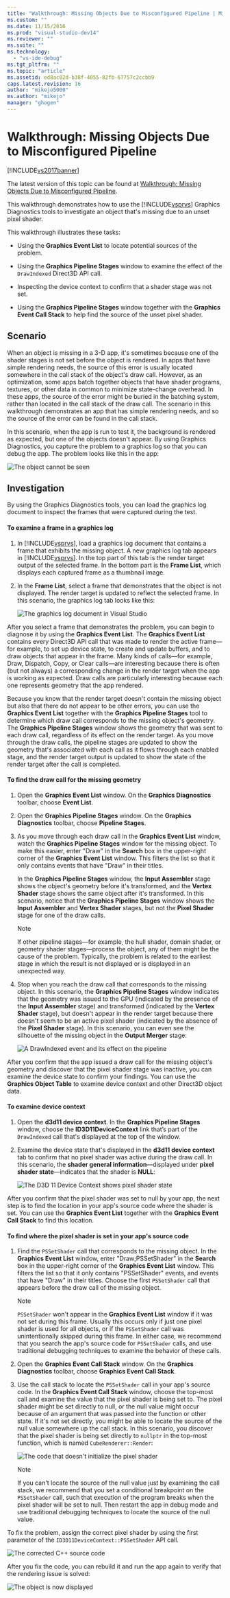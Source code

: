 ```yaml
---
title: "Walkthrough: Missing Objects Due to Misconfigured Pipeline | Microsoft Docs"
ms.custom: ""
ms.date: 11/15/2016
ms.prod: "visual-studio-dev14"
ms.reviewer: ""
ms.suite: ""
ms.technology: 
  - "vs-ide-debug"
ms.tgt_pltfrm: ""
ms.topic: "article"
ms.assetid: ed8ac02d-b38f-4055-82fb-67757c2ccbb9
caps.latest.revision: 16
author: "mikejo5000"
ms.author: "mikejo"
manager: "ghogen"
---
```

# Walkthrough: Missing Objects Due to Misconfigured Pipeline
[!INCLUDE[vs2017banner](../includes/vs2017banner.md)]

The latest version of this topic can be found at [Walkthrough: Missing Objects Due to Misconfigured Pipeline](https://docs.microsoft.com/visualstudio/debugger/graphics/walkthrough-missing-objects-due-to-misconfigured-pipeline).  
  
This walkthrough demonstrates how to use the [!INCLUDE[vsprvs](../includes/vsprvs-md.md)] Graphics Diagnostics tools to investigate an object that's missing due to an unset pixel shader.  
  
 This walkthrough illustrates these tasks:  
  
-   Using the **Graphics Event List** to locate potential sources of the problem.  
  
-   Using the **Graphics Pipeline Stages** window to examine the effect of the `DrawIndexed` Direct3D API call.  
  
-   Inspecting the device context to confirm that a shader stage was not set.  
  
-   Using the **Graphics Pipeline Stages** window together with the **Graphics Event Call Stack** to help find the source of the unset pixel shader.  
  
## Scenario  
 When an object is missing in a 3-D app, it's sometimes because one of the shader stages is not set before the object is rendered. In apps that have simple rendering needs, the source of this error is usually located somewhere in the call stack of the object's draw call. However, as an optimization, some apps batch together objects that have shader programs, textures, or other data in common to minimize state-change overhead. In these apps, the source of the error might be buried in the batching system, rather than located in the call stack of the draw call. The scenario in this walkthrough demonstrates an app that has simple rendering needs, and so the source of the error can be found in the call stack.  
  
 In this scenario, when the app is run to test it, the background is rendered as expected, but one of the objects doesn't appear. By using Graphics Diagnostics, you capture the problem to a graphics log so that you can debug the app. The problem looks like this in the app:  
  
 ![The object cannot be seen](../debugger/media/gfx-diag-demo-misconfigured-pipeline-problem.png "gfx_diag_demo_misconfigured_pipeline_problem")  
  
## Investigation  
 By using the Graphics Diagnostics tools, you can load the graphics log document to inspect the frames that were captured during the test.  
  
#### To examine a frame in a graphics log  
  
1.  In [!INCLUDE[vsprvs](../includes/vsprvs-md.md)], load a graphics log document that contains a frame that exhibits the missing object. A new graphics log tab appears in [!INCLUDE[vsprvs](../includes/vsprvs-md.md)]. In the top part of this tab is the render target output of the selected frame. In the bottom part is the **Frame List**, which displays each captured frame as a thumbnail image.  
  
2.  In the **Frame List**, select a frame that demonstrates that the object is not displayed. The render target is updated to reflect the selected frame. In this scenario, the graphics log tab looks like this:  
  
     ![The graphics log document in Visual Studio](../debugger/media/gfx-diag-demo-misconfigured-pipeline-step-1.png "gfx_diag_demo_misconfigured_pipeline_step_1")  
  
 After you select a frame that demonstrates the problem, you can begin to diagnose it by using the **Graphics Event List**. The **Graphics Event List** contains every Direct3D API call that was made to render the active frame—for example, to set up device state, to create and update buffers, and to draw objects that appear in the frame. Many kinds of calls—for example, Draw, Dispatch, Copy, or Clear calls—are interesting because there is often (but not always) a corresponding change in the render target when the app is working as expected. Draw calls are particularly interesting because each one represents geometry that the app rendered.  
  
 Because you know that the render target doesn't contain the missing object but also that there do not appear to be other errors, you can use the **Graphics Event List** together with the **Graphics Pipeline Stages** tool to determine which draw call corresponds to the missing object's geometry. The **Graphics Pipeline Stages** window shows the geometry that was sent to each draw call, regardless of its effect on the render target. As you move through the draw calls, the pipeline stages are updated to show the geometry that's associated with each call as it flows through each enabled stage, and the render target output is updated to show the state of the render target after the call is completed.  
  
#### To find the draw call for the missing geometry  
  
1.  Open the **Graphics Event List** window. On the **Graphics Diagnostics** toolbar, choose **Event List**.  
  
2.  Open the **Graphics Pipeline Stages** window. On the **Graphics Diagnostics** toolbar, choose **Pipeline Stages**.  
  
3.  As you move through each draw call in the **Graphics Event List** window, watch the **Graphics Pipeline Stages** window for the missing object. To make this easier, enter "Draw" in the **Search** box in the upper-right corner of the **Graphics Event List** window. This filters the list so that it only contains events that have "Draw" in their titles.  
  
     In the **Graphics Pipeline Stages** window, the **Input Assembler** stage shows the object's geometry before it's transformed, and the **Vertex Shader** stage shows the same object after it's transformed. In this scenario, notice that the **Graphics Pipeline Stages** window shows the **Input Assembler** and  **Vertex Shader** stages, but not the **Pixel Shader** stage for one of the draw calls.  
  
    > [!NOTE]
    >  If other pipeline stages—for example, the hull shader, domain shader, or geometry shader stages—process the object, any of them might be the cause of the problem. Typically, the problem is related to the earliest stage in which the result is not displayed or is displayed in an unexpected way.  
  
4.  Stop when you reach the draw call that corresponds to the missing object. In this scenario, the **Graphics Pipeline Stages** window indicates that the geometry was issued to the GPU (indicated by the presence of the **Input Assembler** stage) and transformed (indicated by the **Vertex Shader** stage), but doesn't appear in the render target because there doesn't seem to be an active pixel shader (indicated by the absence of the **Pixel Shader** stage). In this scenario, you can even see the silhouette of the missing object in the **Output Merger** stage:  
  
     ![A DrawIndexed event and its effect on the pipeline](../debugger/media/gfx-diag-demo-misconfigured-pipeline-step-2.png "gfx_diag_demo_misconfigured_pipeline_step_2")  
  
 After you confirm that the app issued a draw call for the missing object's geometry and discover that the pixel shader stage was inactive, you can examine the device state to confirm your findings. You can use the **Graphics Object Table** to examine device context and other Direct3D object data.  
  
#### To examine device context  
  
1.  Open the **d3d11 device context**. In the **Graphics Pipeline Stages** window, choose the **ID3D11DeviceContext** link that’s part of the `DrawIndexed` call that's displayed at the top of the window.  
  
2.  Examine the device state that's displayed in the **d3d11 device context** tab to confirm that no pixel shader was active during the draw call. In this scenario, the **shader general information**—displayed under **pixel shader state**—indicates that the shader is **NULL**:  
  
     ![The D3D 11 Device Context shows pixel shader state](../debugger/media/gfx-diag-demo-misconfigured-pipeline-step-4.png "gfx_diag_demo_misconfigured_pipeline_step_4")  
  
 After you confirm that the pixel shader was set to null by your app, the next step is to find the location in your app's source code where the shader is set. You can use the **Graphics Event List** together with the **Graphics Event Call Stack** to find this location.  
  
#### To find where the pixel shader is set in your app's source code  
  
1.  Find the `PSSetShader` call that corresponds to the missing object. In the **Graphics Event List** window, enter "Draw;PSSetShader" in the **Search** box in the upper-right corner of the **Graphics Event List** window. This filters the list so that it only contains "PSSetShader" events, and events that have "Draw" in their titles. Choose the first `PSSetShader` call that appears before the draw call of the missing object.  
  
    > [!NOTE]
    >  `PSSetShader` won't appear in the **Graphics Event List** window if it was not set during this frame. Usually this occurs only if just one pixel shader is used for all objects, or if the `PSSetShader` call was unintentionally skipped during this frame. In either case, we recommend that you search the app's source code for `PSSetShader` calls, and use traditional debugging techniques to examine the behavior of these calls.  
  
2.  Open the **Graphics Event Call Stack** window. On the **Graphics Diagnostics** toolbar, choose **Graphics Event Call Stack**.  
  
3.  Use the call stack to locate the `PSSetShader` call in your app's source code. In the **Graphics Event Call Stack** window, choose the top-most call and examine the value that the pixel shader is being set to. The pixel shader might be set directly to null, or the null value might occur because of an argument that was passed into the function or other state. If it's not set directly, you might be able to locate the source of the null value somewhere up the call stack. In this scenario, you discover that the pixel shader is being set directly to `nullptr` in the top-most function, which is named `CubeRenderer::Render`:  
  
     ![The code that doesn't initialize the pixel shader](../debugger/media/gfx-diag-demo-misconfigured-pipeline-step-5.png "gfx_diag_demo_misconfigured_pipeline_step_5")  
  
    > [!NOTE]
    >  If you can't locate the source of the null value just by examining the call stack, we recommend that you set a conditional breakpoint on the `PSSetShader` call, such that execution of the program breaks when the pixel shader will be set to null. Then restart the app in debug mode and use traditional debugging techniques to locate the source of the null value.  
  
 To fix the problem, assign the correct pixel shader by using the first parameter of the `ID3D11DeviceContext::PSSetShader` API call.  
  
 ![The corrected C&#43;&#43; source code](../debugger/media/gfx-diag-demo-misconfigured-pipeline-step-6.png "gfx_diag_demo_misconfigured_pipeline_step_6")  
  
 After you fix the code, you can rebuild it and run the app again to verify that the rendering issue is solved:  
  
 ![The object is now displayed](../debugger/media/gfx-diag-demo-misconfigured-pipeline-resolution.jpg "gfx_diag_demo_misconfigured_pipeline_resolution")



